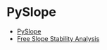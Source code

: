 # PySlope
- [PySlope](https://github.com/JesseBonanno/PySlope)
- [Free Slope Stability Analysis](https://civils.ai/1/2/free-slope-stability-calculator)
